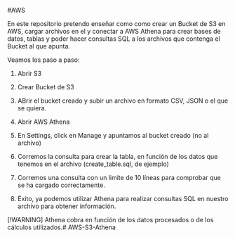 #AWS

En este repositorio pretendo enseñar como como crear un Bucket de S3 en AWS, cargar archivos en el y conectar a AWS Athena para crear bases de datos, tablas y poder hacer consultas SQL a los archivos que contenga el Bucket al que apunta.

Veamos los paso a paso:

1) Abrir S3


2) Crear Bucket de S3
3) ABrir el bucket creado y subir un archivo en formato CSV, JSON o el que se quiera.
4) Abrir AWS Athena
5) En Settings, click en Manage y apuntamos al bucket creado (no al archivo)
6) Corremos la consulta para crear la tabla, en función de los datos que tenemos en el archivo (create_table.sql, de ejemplo)
7) Corremos una consulta con un limite de 10 líneas para comprobar que se ha cargado correctamente.
8) Éxito, ya podemos utilizar Athena para realizar consultas SQL en nuestro archivo para obtener información.


[!WARNING]
Athena cobra en función de los datos procesados o de los cálculos utilizados.# AWS-S3-Athena
